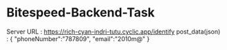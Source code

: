 # Bitespeed-Backend-Task
Server URL : https://rich-cyan-indri-tutu.cyclic.app/identify
post_data(json) :
{
    "phoneNumber":"787809",
    "email":"2010m@"
}